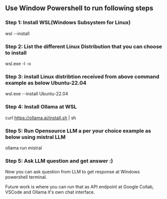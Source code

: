 ## Use Window Powershell to run following steps

### Step 1: Install WSL(Windows Subsystem for Linux)
wsl --install

### Step 2: List the different Linux Distribution that you can choose to install 

wsl.exe -l -o

### Step 3: install Linux distribtion received from above command example as below Ubuntu-22.04

wsl.exe --install Ubuntu-22.04

### Step 4: Install Ollama at WSL

curl https://ollama.ai/install.sh | sh

### Step 5: Run Opensource LLM a per your choice example as below using mistral LLM

ollama run mistral

### Step 5: Ask LLM question and get answer :)

Now you can ask question from LLM to get response at Windows powershell terminal.

Future work is where you can run that as API endpoint at Google Collab, VSCode and Ollama it's own chat interface.
